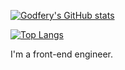 [![Godfery's GitHub stats](https://github-readme-stats.vercel.app/api?username=hiyangguo&show_icons=true&hide_border=true)](https://hiyangguo.com)

[![Top Langs](https://github-readme-stats.vercel.app/api/top-langs/?username=hiyangguo&layout=compact&hide_border=true)](https://hiyangguo.com)


I'm a front-end engineer.
